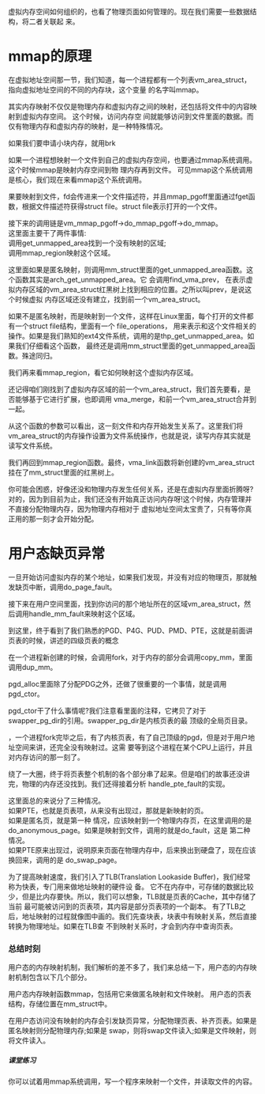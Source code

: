 

虚拟内存空间如何组织的，也看了物理⻚面如何管理的。现在我们需要一些数据结构，将二者关联起 来。 

# mmap的原理
在虚拟地址空间那一节，我们知道，每一个进程都有一个列表vm_area_struct，指向虚拟地址空间的不同的内存块，这个变量 的名字叫mmap。

其实内存映射不仅仅是物理内存和虚拟内存之间的映射，还包括将文件中的内容映射到虚拟内存空间。
这个时候，访问内存空 间就能够访问到文件里面的数据。而仅有物理内存和虚拟内存的映射，是一种特殊情况。


如果我们要申请小块内存，就用brk


如果一个进程想映射一个文件到自己的虚拟内存空间，也要通过mmap系统调用。这个时候mmap是映射内存空间到物 理内存再到文件。
可⻅mmap这个系统调用是核心，我们现在来看mmap这个系统调用。


果要映射到文件，fd会传进来一个文件描述符，并且mmap_pgoff里面通过fget函数，根据文件描述符获得struct file。struct file表示打开的一个文件。


接下来的调用链是vm_mmap_pgoff->do_mmap_pgoff->do_mmap。  
这里面主要干了两件事情:   
调用get_unmapped_area找到一个没有映射的区域;  
调用mmap_region映射这个区域。


这里面如果是匿名映射，则调用mm_struct里面的get_unmapped_area函数。这个函数其实是arch_get_unmapped_area。它 会调用find_vma_prev，
在表示虚拟内存区域的vm_area_struct红黑树上找到相应的位置。之所以叫prev，是说这个时候虚拟 内存区域还没有建立，找到前一个vm_area_struct。


如果不是匿名映射，而是映射到一个文件，这样在Linux里面，每个打开的文件都有一个struct file结构，里面有一个 file_operations，
用来表示和这个文件相关的操作。如果是我们熟知的ext4文件系统，调用的是thp_get_unmapped_area。如 果我们仔细看这个函数，
最终还是调用mm_struct里面的get_unmapped_area函数。殊途同归。


我们再来看mmap_region，看它如何映射这个虚拟内存区域。

还记得咱们刚找到了虚拟内存区域的前一个vm_area_struct，我们首先要看，是否能够基于它进行扩展，也即调用 vma_merge，和前一个vm_area_struct合并到一起。

从这个函数的参数可以看出，这一刻文件和内存开始发生关系了。这里我们将 vm_area_struct的内存操作设置为文件系统操作，也就是说，读写内存其实就是读写文件系统。


我们再回到mmap_region函数。最终，vma_link函数将新创建的vm_area_struct挂在了mm_struct里面的红黑树上。  


你可能会困惑，好像还没和物理内存发生任何关系，还是在虚拟内存里面折腾呀?
对的，因为到目前为止，我们还没有开始真正访问内存呀!这个时候，内存管理并不直接分配物理内存，因为物理内存相对于 虚拟地址空间太宝贵了，只有等你真正用的那一刻才会开始分配。


# 用户态缺⻚异常  

一旦开始访问虚拟内存的某个地址，如果我们发现，并没有对应的物理⻚，那就触发缺⻚中断，调用do_page_fault。 

接下来在用户空间里面，找到你访问的那个地址所在的区域vm_area_struct，然后调用handle_mm_fault来映射这个区域。 

到这里，终于看到了我们熟悉的PGD、P4G、PUD、PMD、PTE，这就是前面讲⻚表的时候，讲述的四级⻚表的概念

在一个进程新创建的时候，会调用fork，对于内存的部分会调用copy_mm，里面调用dup_mm。 

pgd_alloc里面除了分配PDG之外，还做了很重要的一个事情，就是调用pgd_ctor。

pgd_ctor干了什么事情呢?我们注意看里面的注释，它拷⻉了对于swapper_pg_dir的引用。swapper_pg_dir是内核⻚表的最 顶级的全局⻚目录。 

，一个进程fork完毕之后，有了内核⻚表，有了自己顶级的pgd，但是对于用户地址空间来讲，还完全没有映射过。这需 要等到这个进程在某个CPU上运行，并且对内存访问的那一刻了。

绕了一大圈，终于将⻚表整个机制的各个部分串了起来。但是咱们的故事还没讲完，物理的内存还没找到。我们还得接着分析 handle_pte_fault的实现。


这里面总的来说分了三种情况。  
如果PTE，也就是⻚表项，从来没有出现过，那就是新映射的⻚。  
如果是匿名⻚，就是第一种 情况，应该映射到一个物理内存⻚，在这里调用的是do_anonymous_page。如果是映射到文件，调用的就是do_fault，这是 第二种情况。  
如果PTE原来出现过，说明原来⻚面在物理内存中，后来换出到硬盘了，现在应该换回来，调用的是 do_swap_page。


为了提高映射速度，我们引入了TLB(Translation Lookaside Buffer)，我们经常称为快表，专⻔用来做地址映射的硬件设 备。
它不在内存中，可存储的数据比较少，但是比内存要快。所以，我们可以想象，TLB就是⻚表的Cache，其中存储了当前 最可能被访问到的⻚表项，其内容是部分⻚表项的一个副本。
有了TLB之后，地址映射的过程就像图中画的。我们先查块表，块表中有映射关系，然后直接转换为物理地址。如果在TLB查 不到映射关系时，才会到内存中查询⻚表。



### 总结时刻
用户态的内存映射机制，我们解析的差不多了，我们来总结一下，用户态的内存映射机制包含以下几个部分。 

用户态内存映射函数mmap，包括用它来做匿名映射和文件映射。 用户态的⻚表结构，存储位置在mm_struct中。
   
在用户态访问没有映射的内存会引发缺⻚异常，分配物理⻚表、补⻬⻚表。如果是匿名映射则分配物理内存;如果是 swap，则将swap文件读入;如果是文件映射，则将文件读入。


#####  课堂练习
你可以试着用mmap系统调用，写一个程序来映射一个文件，并读取文件的内容。